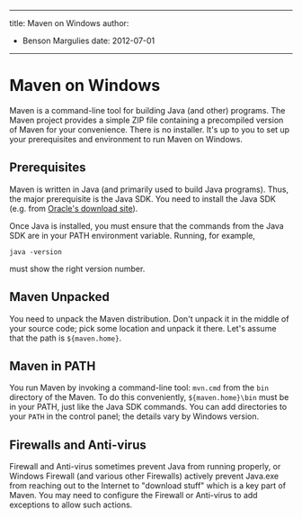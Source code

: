 ---

title: Maven on Windows
author: 
- Benson Margulies
date: 2012-07-01
----------------

<!--
Licensed to the Apache Software Foundation (ASF) under one
or more contributor license agreements.  See the NOTICE file
distributed with this work for additional information
regarding copyright ownership.  The ASF licenses this file
to you under the Apache License, Version 2.0 (the
"License"); you may not use this file except in compliance
with the License.  You may obtain a copy of the License at

http://www.apache.org/licenses/LICENSE-2.0

Unless required by applicable law or agreed to in writing,
software distributed under the License is distributed on an
"AS IS" BASIS, WITHOUT WARRANTIES OR CONDITIONS OF ANY
KIND, either express or implied.  See the License for the
specific language governing permissions and limitations
under the License.
-->

# Maven on Windows

Maven is a command-line tool for building Java \(and other\) programs. The Maven project provides a simple ZIP file containing a precompiled version of Maven for your convenience. There is no installer. It&apos;s up to you to set up your prerequisites and environment to run Maven on Windows.

## Prerequisites

Maven is written in Java \(and primarily used to build Java programs\). Thus, the major prerequisite is the Java SDK. You need to install the Java SDK \(e.g. from [Oracle&apos;s download site](https://www.oracle.com/technetwork/java/javase/downloads/index.html)\).

Once Java is installed, you must ensure that the commands from the Java SDK are in your PATH environment variable. Running, for example,

```
java -version
```

must show the right version number.

## Maven Unpacked

You need to unpack the Maven distribution. Don&apos;t unpack it in the middle of your source code; pick some location and unpack it there. Let&apos;s assume that the path is `${maven.home}`.

## Maven in PATH

You run Maven by invoking a command-line tool: `mvn.cmd` from the `bin` directory of the Maven. To do this conveniently, `${maven.home}\bin` must be in your PATH, just like the Java SDK commands. You can add directories to your `PATH` in the control panel; the details vary by Windows version.

## Firewalls and Anti-virus

Firewall and Anti-virus sometimes prevent Java from running properly, or Windows Firewall \(and various other Firewalls\) actively prevent Java.exe from reaching out to the Internet to &quot;download stuff&quot; which is a key part of Maven. You may need to configure the Firewall or Anti-virus to add exceptions to allow such actions.


